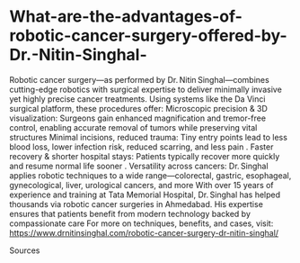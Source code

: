 # What-are-the-advantages-of-robotic-cancer-surgery-offered-by-Dr.-Nitin-Singhal-

Robotic cancer surgery—as performed by Dr. Nitin Singhal—combines cutting-edge robotics with surgical expertise to deliver minimally invasive yet highly precise cancer treatments. Using systems like the Da Vinci surgical platform, these procedures offer:
Microscopic precision & 3D visualization: Surgeons gain enhanced magnification and tremor-free control, enabling accurate removal of tumors while preserving vital structures 
Minimal incisions, reduced trauma: Tiny entry points lead to less blood loss, lower infection risk, reduced scarring, and less pain .
Faster recovery & shorter hospital stays: Patients typically recover more quickly and resume normal life sooner .
Versatility across cancers: Dr. Singhal applies robotic techniques to a wide range—colorectal, gastric, esophageal, gynecological, liver, urological cancers, and more 
With over 15 years of experience and training at Tata Memorial Hospital, Dr. Singhal has helped thousands via robotic cancer surgeries in Ahmedabad. His expertise ensures that patients benefit from modern technology backed by compassionate care 
For more on techniques, benefits, and cases, visit:
https://www.drnitinsinghal.com/robotic-cancer-surgery-dr-nitin-singhal/










Sources


